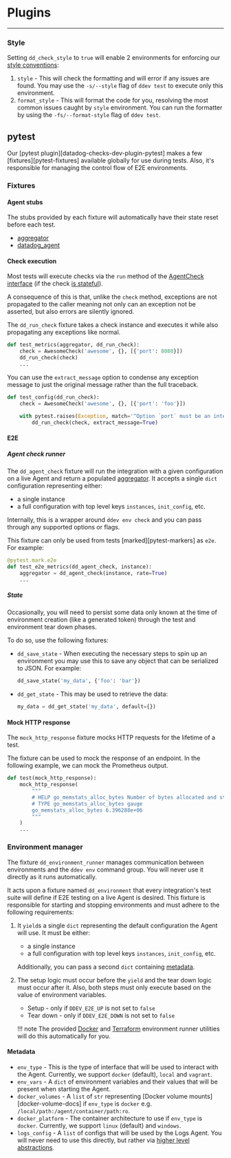 # Plugins

---

### Style

Setting `dd_check_style` to `true` will enable 2 environments for enforcing our [style conventions](../guidelines/style.md):

1. `style` - This will check the formatting and will error if any issues are found. You may use the `-s/--style` flag
   of `ddev test` to execute only this environment.
2. `format_style` - This will format the code for you, resolving the most common issues caught by `style` environment.
   You can run the formatter by using the `-fs/--format-style` flag of `ddev test`.

## pytest

Our [pytest plugin][datadog-checks-dev-plugin-pytest] makes a few [fixtures][pytest-fixtures] available globally
for use during tests. Also, it's responsible for managing the control flow of E2E environments.

### Fixtures

#### Agent stubs

The stubs provided by each fixture will automatically have their state reset before each test.

- [aggregator](../base/api.md#datadog_checks.base.stubs.aggregator.AggregatorStub)
- [datadog_agent](../base/api.md#datadog_checks.base.stubs.datadog_agent.DatadogAgentStub)

#### Check execution

Most tests will execute checks via the `run` method of the [AgentCheck interface](../base/api.md#datadog_checks.base.checks.base.AgentCheck)
(if the check [is stateful](../guidelines/conventions.md#stateful-checks)).

A consequence of this is that, unlike the `check` method, exceptions are not propagated to the caller meaning not only can an exception
not be asserted, but also errors are silently ignored.

The `dd_run_check` fixture takes a check instance and executes it while also propagating any exceptions like normal.

```python
def test_metrics(aggregator, dd_run_check):
    check = AwesomeCheck('awesome', {}, [{'port': 8080}])
    dd_run_check(check)
    ...
```

You can use the `extract_message` option to condense any exception message to just the original message rather than the full traceback.

```python
def test_config(dd_run_check):
    check = AwesomeCheck('awesome', {}, [{'port': 'foo'}])

    with pytest.raises(Exception, match='^Option `port` must be an integer$'):
        dd_run_check(check, extract_message=True)
```

#### E2E

##### Agent check runner

The `dd_agent_check` fixture will run the integration with a given configuration on a live Agent and return a populated
[aggregator](../base/api.md#datadog_checks.base.stubs.aggregator.AggregatorStub). It accepts a single `dict` configuration representing either:

- a single instance
- a full configuration with top level keys `instances`, `init_config`, etc.

Internally, this is a wrapper around `ddev env check` and you can pass through any supported options or flags.

This fixture can only be used from tests [marked][pytest-markers] as `e2e`. For example:

```python
@pytest.mark.e2e
def test_e2e_metrics(dd_agent_check, instance):
    aggregator = dd_agent_check(instance, rate=True)
    ...
```

##### State

Occasionally, you will need to persist some data only known at the time of environment creation (like a generated token)
through the test and environment tear down phases.

To do so, use the following fixtures:

- `dd_save_state` - When executing the necessary steps to spin up an environment you may use this to save any
  object that can be serialized to JSON. For example:

  ```python
  dd_save_state('my_data', {'foo': 'bar'})
  ```

- `dd_get_state` - This may be used to retrieve the data:

  ```python
  my_data = dd_get_state('my_data', default={})
  ```

#### Mock HTTP response

The `mock_http_response` fixture mocks HTTP requests for the lifetime of a test.

The fixture can be used to mock the response of an endpoint. In the following example, we can mock the Prometheus output.

```python
def test(mock_http_response):
    mock_http_response(
        """
        # HELP go_memstats_alloc_bytes Number of bytes allocated and still in use.
        # TYPE go_memstats_alloc_bytes gauge
        go_memstats_alloc_bytes 6.396288e+06
        """
    )
    ...
```

### Environment manager

The fixture `dd_environment_runner` manages communication between environments and the `ddev env` command group. You will
never use it directly as it runs automatically.

It acts upon a fixture named `dd_environment` that every integration's test suite will define if E2E testing on a live Agent
is desired. This fixture is responsible for starting and stopping environments and must adhere to the following requirements:

1. It `yield`s a single `dict` representing the default configuration the Agent will use. It must be either:

   - a single instance
   - a full configuration with top level keys `instances`, `init_config`, etc.

   Additionally, you can pass a second `dict` containing [metadata](#metadata).

1. The setup logic must occur before the `yield` and the tear down logic must occur after it. Also, both steps must only
   execute based on the value of environment variables.

   - Setup - only if `DDEV_E2E_UP` is not set to `false`
   - Tear down - only if `DDEV_E2E_DOWN` is not set to `false`

   !!! note
   The provided [Docker](test.md#docker) and [Terraform](test.md#terraform) environment runner utilities will do this automatically for you.

#### Metadata

- `env_type` - This is the type of interface that will be used to interact with the Agent. Currently, we support `docker` (default), `local` and `vagrant`.
- `env_vars` - A `dict` of environment variables and their values that will be present when starting the Agent.
- `docker_volumes` - A `list` of `str` representing [Docker volume mounts][docker-volume-docs] if `env_type` is `docker` e.g. `/local/path:/agent/container/path:ro`.
- `docker_platform` - The container architecture to use if `env_type` is `docker`. Currently, we support `linux` (default) and `windows`.
- `logs_config` - A `list` of configs that will be used by the Logs Agent. You will never need to use this directly, but rather via [higher level abstractions](test.md#logs).
